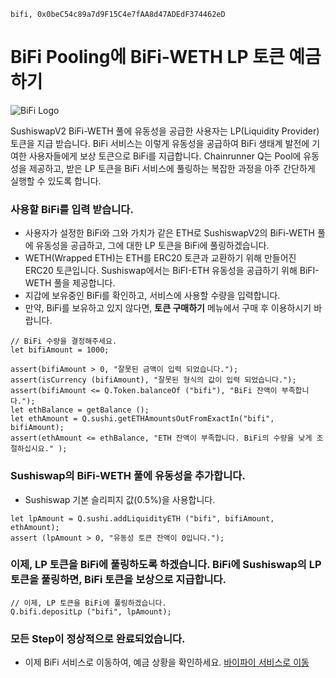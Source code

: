 ```meta-Currency
bifi, 0x0beC54c89a7d9F15C4e7fAA8d47ADEdF374462eD
```

# BiFi Pooling에 BiFi-WETH LP 토큰 예금하기

![BiFi Logo](https://s3.ap-northeast-2.amazonaws.com/thebifrost.io/home/bifi/bifi_logo.svg)

SushiswapV2 BiFi-WETH 풀에 유동성을 공급한 사용자는 LP(Liquidity Provider) 토큰을 지급 받습니다.
BiFi 서비스는 이렇게 유동성을 공급하여 BiFi 생태계 발전에 기여한 사용자들에게 보상 토큰으로 BiFi를 지급합니다.
Chainrunner Q는 Pool에 유동성을 제공하고, 받은 LP 토큰을 BiFi 서비스에 풀링하는 복잡한 과정을 아주 간단하게 실행할 수 있도록 합니다.

### 사용할 BiFi를 입력 받습니다.

- 사용자가 설정한 BiFi와 그와 가치가 같은 ETH로 SushiswapV2의 BiFi-WETH 풀에 유동성을 공급하고, 그에 대한 LP 토큰을 BiFi에 풀링하겠습니다.
- WETH(Wrapped ETH)는 ETH를 ERC20 토큰과 교환하기 위해 만들어진 ERC20 토큰입니다. Sushiswap에서는 BiFI-ETH 유동성을 공급하기 위해 BiFI-WETH 풀을 제공합니다.
- 지갑에 보유중인 BiFi를 확인하고, 서비스에 사용할 수량을 입력합니다.
- 만약, BiFi를 보유하고 있지 않다면, **토큰 구매하기** 메뉴에서 구매 후 이용하시기 바랍니다.

```input BiFi
// BiFi 수량을 결정해주세요.
let bifiAmount = 1000;
```

```input-Verify
assert(bifiAmount > 0, "잘못된 금액이 입력 되었습니다.");
assert(isCurrency (bifiAmount), "잘못된 형식의 값이 입력 되었습니다.");
assert(bifiAmount <= Q.Token.balanceOf ("bifi"), "BiFi 잔액이 부족합니다.");
let ethBalance = getBalance ();
let ethAmount = Q.sushi.getETHAmountsOutFromExactIn("bifi", bifiAmount);
assert(ethAmount <= ethBalance, "ETH 잔액이 부족합니다. BiFi의 수량을 낮게 조절하십시요." );
```

### Sushiswap의 BiFi-WETH 풀에 유동성을 추가합니다.

- Sushiswap 기본 슬리피지 값(0.5%)을 사용합니다.

```taster
let lpAmount = Q.sushi.addLiquidityETH ("bifi", bifiAmount, ethAmount);
assert (lpAmount > 0, "유동성 토큰 잔액이 0입니다.");
```

### 이제, LP 토큰을 BiFi에 풀링하도록 하겠습니다. BiFi에 Sushiswap의 LP 토큰을 풀링하면, BiFi 토큰을 보상으로 지급합니다.

```taster
// 이제, LP 토큰을 BiFi에 풀링하겠습니다.
Q.bifi.depositLp ("bifi", lpAmount);
```

### 모든 Step이 정상적으로 완료되었습니다.

- 이제 BiFi 서비스로 이동하여, 예금 상황을 확인하세요. [바이파이 서비스로 이동](https://app.bifi.finance/pool/sushiswap/bifiEth?chainid=mainnet)
